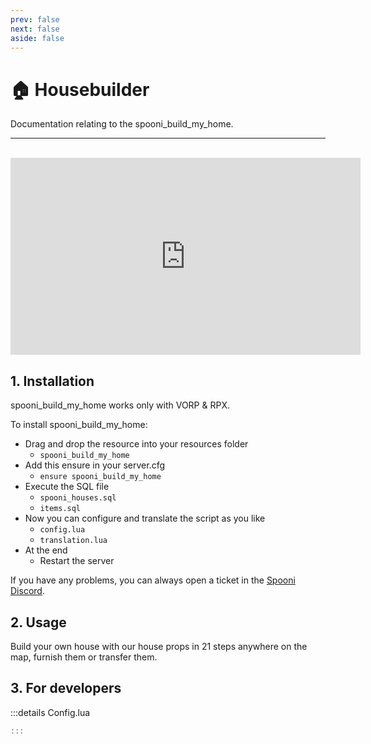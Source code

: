 ```yaml
---
prev: false
next: false
aside: false
---
```


# 🏠 Housebuilder
Documentation relating to the spooni_build_my_home.

___
<br>
<iframe width="560" height="315" src="https://www.youtube.com/embed/" frameborder="0" allow="accelerometer; autoplay; clipboard-write; encrypted-media; gyroscope; picture-in-picture; web-share" allowfullscreen></iframe>

## 1. Installation
spooni_build_my_home works only with VORP & RPX. 

To install spooni_build_my_home:
- Drag and drop the resource into your resources folder
  - `spooni_build_my_home`
- Add this ensure in your server.cfg
  - `ensure spooni_build_my_home`
- Execute the SQL file
  - `spooni_houses.sql`
  - `items.sql`
- Now you can configure and translate the script as you like
  - `config.lua`
  - `translation.lua`
- At the end
  - Restart the server

If you have any problems, you can always open a ticket in the [Spooni Discord](https://discord.gg/spooni).

## 2. Usage
Build your own house with our house props in 21 steps anywhere on the map, furnish them or transfer them. 

## 3. For developers

:::details Config.lua
```lua
:::
